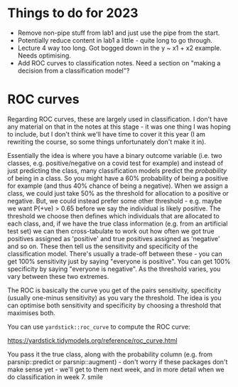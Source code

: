 # Things to do for 2023

- Remove non-pipe stuff from lab1 and just use the pipe from the start.
- Potentially reduce content in lab1 a little - quite long to go through.
- Lecture 4 way too long. Got bogged down in the y ~ x1 + x2 example. Needs optimising.
- Add ROC curves to classification notes. Need a section on "making a decision from a classification model"?


# ROC curves

Regarding ROC curves, these are largely used in classification. I don't have any material on that in the notes at this stage - it was one thing I was hoping to include, but I don't think we'll have time to cover it this year (I am rewriting the course, so some things unfortunately don't make it in).

Essentially the idea is where you have a binary outcome variable (i.e. two classes, e.g. positive/negative on a covid test for example) and instead of just predicting the class, many classification models predict the *probability* of being in a class. So you might have a 60% probability of being a positive for example (and thus 40% chance of being a negative). When we assign a class, we could just take 50% as the threshold for allocation to a positive or negative. But, we could instead prefer some other threshold - e.g. maybe we want P(+ve) > 0.65 before we say the individual is likely positive. The threshold we choose then defines which individuals that are allocated to each class, and, if we have the true class information (e.g. from an artificial test set) we can then cross-tabulate to work out how often we got true positives assigned as 'positive' and true positives assigned as 'negative' and so on. These then tell us the sensitivity and specificity of the classification model. There's usually a trade-off between these - you can get 100% sensitivity just by saying "everyone is positive". You can get 100% specificity by saying "everyone is negative". As the threshold varies, you vary between these two extremes.

The ROC is basically the curve you get of the pairs sensitivity, specificity (usually one-minus sensitivity) as you vary the threshold. The idea is you can optimise both sensitivity and specificity by choosing a threshold that maximises both.

You can use `yardstick::roc_curve` to compute the ROC curve:

https://yardstick.tidymodels.org/reference/roc_curve.html

You pass it the true class, along with the probability column (e.g. from parsnip::predict or parsnip::augment) - don't worry if these packages don't make sense yet - we'll get to them next week, and in more detail when we do classification in week 7. smile